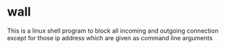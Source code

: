 # wall
This is a linux shell program to block all incoming and outgoing connection except for those ip address which are given as command line arguments
